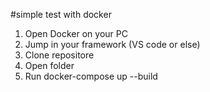 #simple test with docker
1. Open Docker on your PC
2. Jump in your framework (VS code or else)
3. Clone repositore
4. Open folder
5. Run docker-compose up --build
